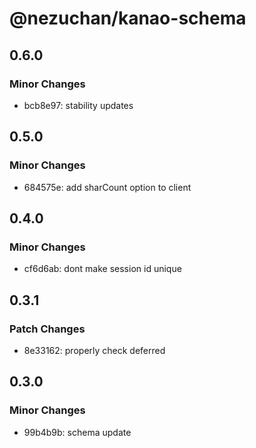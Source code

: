 # @nezuchan/kanao-schema

## 0.6.0

### Minor Changes

- bcb8e97: stability updates

## 0.5.0

### Minor Changes

- 684575e: add sharCount option to client

## 0.4.0

### Minor Changes

- cf6d6ab: dont make session id unique

## 0.3.1

### Patch Changes

- 8e33162: properly check deferred

## 0.3.0

### Minor Changes

- 99b4b9b: schema update
